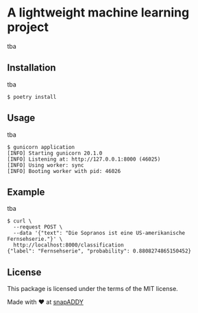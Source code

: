 # A lightweight machine learning project

tba

## Installation

tba

```
$ poetry install
```

## Usage

tba

```
$ gunicorn application
[INFO] Starting gunicorn 20.1.0
[INFO] Listening at: http://127.0.0.1:8000 (46025)
[INFO] Using worker: sync
[INFO] Booting worker with pid: 46026
```

## Example

tba

```
$ curl \
  --request POST \
  --data '{"text": "Die Sopranos ist eine US-amerikanische Fernsehserie."}' \
  http://localhost:8000/classification
{"label": "Fernsehserie", "probability": 0.8808274865150452}
```

## License

This package is licensed under the terms of the MIT license.

Made with ♥ at [snapADDY](https://snapaddy.com/)
